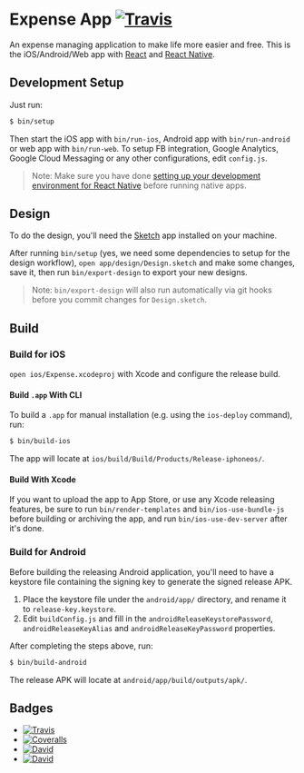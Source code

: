 # Expense App [![Travis](https://img.shields.io/travis/expenture/ExpenseApp.svg?style=flat-square)](https://travis-ci.org/expenture/ExpenseApp)

An expense managing application to make life more easier and free. This is the iOS/Android/Web app with [React](https://facebook.github.io/react/) and [React Native](https://facebook.github.io/react-native/).


## Development Setup

Just run:

```bash
$ bin/setup
```

Then start the iOS app with `bin/run-ios`, Android app with `bin/run-android` or web app with `bin/run-web`. To setup FB integration, Google Analytics, Google Cloud Messaging or any other configurations, edit `config.js`.

> Note: Make sure you have done [setting up your development environment for React Native](https://facebook.github.io/react-native/docs/getting-started.html) before running native apps.


## Design

To do the design, you'll need the [Sketch](https://www.sketchapp.com/) app installed on your machine.

After running `bin/setup` (yes, we need some dependencies to setup for the design workflow), `open app/design/Design.sketch` and make some changes, save it, then run `bin/export-design` to export your new designs.

> Note: `bin/export-design` will also run automatically via git hooks before you commit changes for `Design.sketch`.


## Build

### Build for iOS

`open ios/Expense.xcodeproj` with Xcode and configure the release build.

#### Build `.app` With CLI

To build a `.app` for manual installation (e.g. using the `ios-deploy` command), run:

```bash
$ bin/build-ios
```

The app will locate at `ios/build/Build/Products/Release-iphoneos/`.

#### Build With Xcode

If you want to upload the app to App Store, or use any Xcode releasing features, be sure to run `bin/render-templates` and `bin/ios-use-bundle-js` before building or archiving the app, and run `bin/ios-use-dev-server` after it's done.

### Build for Android

Before building the releasing Android application, you'll need to have a keystore file containing the signing key to generate the signed release APK.

1. Place the keystore file under the `android/app/` directory, and rename it to `release-key.keystore`.
2. Edit `buildConfig.js` and fill in the `androidReleaseKeystorePassword`, `androidReleaseKeyAlias` and `androidReleaseKeyPassword` properties.

After completing the steps above, run:

```bash
$ bin/build-android
```

The release APK will locate at `android/app/build/outputs/apk/`.


## Badges

- [![Travis](https://img.shields.io/travis/expenture/ExpenseApp.svg?style=flat-square)](https://travis-ci.org/expenture/ExpenseApp)
- [![Coveralls](https://img.shields.io/coveralls/expenture/ExpenseApp.svg?style=flat-square)](https://coveralls.io/github/expenture/ExpenseApp)
- [![David](https://img.shields.io/david/expenture/ExpenseApp.svg?style=flat-square)](https://david-dm.org/expenture/ExpenseApp)
- [![David](https://img.shields.io/david/dev/expenture/ExpenseApp.svg?style=flat-square)](https://david-dm.org/expenture/ExpenseApp#info=devDependencies)
